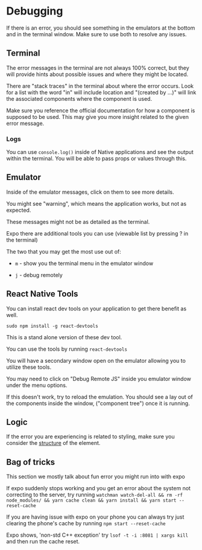 # Debugging

If there is an error, you should see something in the emulators at the bottom and in the terminal window. Make sure to use both to resolve any issues.

## Terminal

The error messages in the terminal are not always 100% correct, but they will provide hints about possible issues and where they might be located.

There are "stack traces" in the terminal about where the error occurs. Look for a list with the word "in" will include location and "(created by ...)" will link the associated components where the component is used.

Make sure you reference the official documentation for how a component is supposed to be used. This may give you more insight related to the given error message.

### Logs

You can use `console.log()` inside of Native applications and see the output within the terminal. You will be able to pass props or values through this. 

## Emulator

Inside of the emulator messages, click on them to see more details.

You might see "warning", which means the application works, but not as expected.

These messages might not be as detailed as the terminal.

Expo there are additional tools you can use (viewable list by pressing ? in the terminal)

The two that you may get the most use out of:

- `m` - show you the terminal menu in the emulator window

- `j` - debug remotely

## React Native Tools

You can install react dev tools on your application to get there benefit as well.

`sudo npm install -g react-devtools`

This is a stand alone version of these dev tool. 

You can use the tools by running `react-devtools`

You will have a secondary window open on the emulator allowing you to utilize these tools.

You may need to click on "Debug Remote JS" inside you emulator window under the menu options.

If this doesn't work, try to reload the emulation. You should see a lay out of the components inside the window, ("component tree") once it is running.

## Logic

If the error you are experiencing is related to styling, make sure you consider the [structure](./Styling.md/#structure) of the element.

## Bag of tricks

This section we mostly talk about fun error you might run into with expo

If expo suddenly stops working and you get an error about the system not correcting to the server, try running `watchman watch-del-all && rm -rf node_modules/ && yarn cache clean && yarn install && yarn start --reset-cache`

If you are having issue with expo on your phone you can always try just clearing the phone's cache by running `npm start --reset-cache`

Expo shows, 'non-std C++ exception' try `lsof -t -i :8081 | xargs kill` and then run the cache reset.